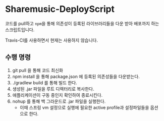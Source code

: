 # Sharemusic-DeployScript
코드를 pull하고 `npm`을 통해 의존성이 등록된 라이브러리들을 다운 받아 배포까지 하는 스크립트입니다.

Travis-CI를 사용하면서 현재는 사용하지 않습니다.

## 수행 명령
1. git pull 을 통해 코드 최신화
2. npm install 을 통해 package.json 에 등록된 의존성들을 다운받는다.
3. ./gradlew build 를 통해 빌드 한다.
4. 생성된 .jar 파일을 루트 디렉터리로 복사한다. 
5. 애플리케이션이 구동 중인지 확인하여 종료시킨다.
6. nohup 를 통해 백 그라운드로 .jar 파일을 실행한다.
   - 이때 스프링 vm 설정으로 실행에 필요한 active profile과 설정파일들을 옵션으로 한다.
